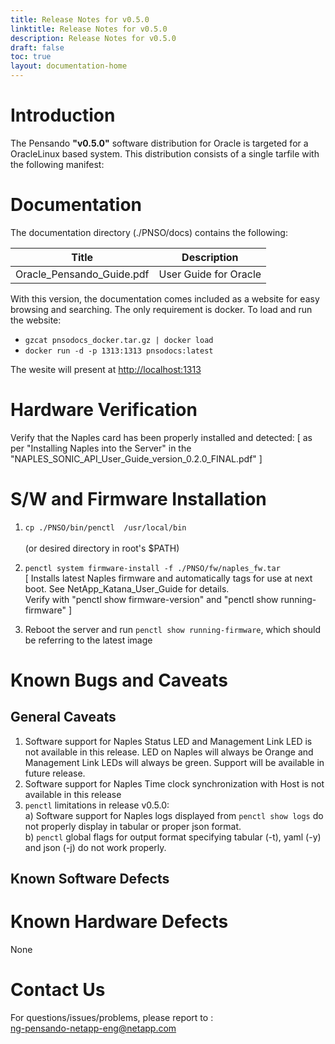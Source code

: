 ```yaml
---
title: Release Notes for v0.5.0
linktitle: Release Notes for v0.5.0
description: Release Notes for v0.5.0
draft: false
toc: true
layout: documentation-home
---
```

# Introduction

The Pensando **"v0.5.0"** software distribution for Oracle is targeted for a OracleLinux based system.
This distribution consists of a single tarfile with the following manifest:

# Documentation

The documentation directory (./PNSO/docs) contains the following:

|  Title                                                   |  Description |
|----------------------------------------------------------|--------------|
| Oracle_Pensando_Guide.pdf                                | User Guide for Oracle |


With this version, the documentation comes included as a website for easy browsing and searching.
The only requirement is docker.
To load and run the website:

* `gzcat pnsodocs_docker.tar.gz | docker load`
* `docker run -d -p 1313:1313 pnsodocs:latest`

The wesite will present at [http://localhost:1313](http://localhost:1313)

# Hardware Verification

Verify that the Naples card has been properly installed and detected:
[ as per "Installing Naples into the Server" in the "NAPLES_SONIC_API_User_Guide_version_0.2.0_FINAL.pdf" ]

# S/W and Firmware Installation

1. `cp ./PNSO/bin/penctl  /usr/local/bin`    
<br>(or desired directory in root's $PATH)

2. `penctl system firmware-install -f ./PNSO/fw/naples_fw.tar`
<br>[ Installs latest Naples firmware and automatically tags for use at next boot.  See NetApp_Katana_User_Guide for details. 
<br>Verify with "penctl show firmware-version"  and "penctl show running-firmware" ]

3. Reboot the server and run `penctl show running-firmware`, which should be referring to the latest image


# Known Bugs and Caveats

## General Caveats

1. Software support for Naples Status LED and Management Link LED is not available in this release.  LED on Naples will always be Orange and Management Link LEDs will always be green.  Support  will be available in future release.
2. Software support for Naples Time clock synchronization with Host is not available in this release
3. `penctl` limitations in release v0.5.0:
<br>a) Software support for Naples logs displayed from `penctl show logs` do not properly display in tabular or proper json format.
<br>b) `penctl` global flags for output format specifying tabular (-t), yaml (-y) and json (-j) do not work properly.



## Known Software Defects


# Known Hardware Defects

None

# Contact Us
For questions/issues/problems, please report to : 
<br>ng-pensando-netapp-eng@netapp.com
